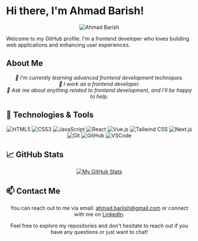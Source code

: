# Hi there, I'm Ahmad Barish!

<p align="center">
  <img src="https://your_image_url" alt="Ahmad Barish" />
</p>

Welcome to my GitHub profile. I'm a frontend developer who loves building web applications and enhancing user experiences.

## About Me

<p align="center">
  <em>
    🌱 I'm currently learning advanced frontend development techniques. <br>
    💼 I work as a frontend developer. <br>
    💬 Ask me about anything related to frontend development, and I'll be happy to help.
  </em>
</p>

## 🔧 Technologies & Tools

<p align="center">
  <img src="https://img.shields.io/badge/-HTML5-E34F26?style=flat&logo=html5&logoColor=white" alt="HTML5" />
  <img src="https://img.shields.io/badge/-CSS3-1572B6?style=flat&logo=css3&logoColor=white" alt="CSS3" />
  <img src="https://img.shields.io/badge/-JavaScript-F7DF1E?style=flat&logo=javascript&logoColor=black" alt="JavaScript" />
  <img src="https://img.shields.io/badge/-React-61DAFB?style=flat&logo=react&logoColor=white" alt="React" />
  <img src="https://img.shields.io/badge/-Vue.js-4FC08D?style=flat&logo=vue.js&logoColor=white" alt="Vue.js" />
  <img src="https://img.shields.io/badge/-Tailwind_CSS-38B2AC?style=flat&logo=tailwind-css&logoColor=white" alt="Tailwind CSS" />
  <img src="https://img.shields.io/badge/-Next.js-000000?style=flat&logo=next.js&logoColor=white" alt="Next.js" />
  <img src="https://img.shields.io/badge/-Git-F05032?style=flat&logo=git&logoColor=white" alt="Git" />
  <img src="https://img.shields.io/badge/-GitHub-181717?style=flat&logo=github&logoColor=white" alt="GitHub" />
  <img src="https://img.shields.io/badge/-VSCode-007ACC?style=flat&logo=visual-studio-code&logoColor=white" alt="VSCode" />
</p>

## 📈 GitHub Stats

<p align="center">
  <a href="https://github.com/AhmadBarish">
    <img src="https://github-readme-stats.vercel.app/api?username=AhmadBarish&show_icons=true&theme=radical" alt="My GitHub Stats">
  </a>
</p>

## 📫 Contact Me

<p align="center">
  You can reach out to me via email: <a href="mailto:ahmad.bariish@gmail.com">ahmad.bariish@gmail.com</a> or connect with me on <a href="https://www.linkedin.com/in/ahmad-barish">LinkedIn</a>.
</p>

<p align="center">
  Feel free to explore my repositories and don't hesitate to reach out if you have any questions or just want to chat!
</p>

